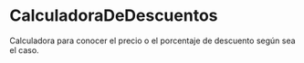 # CalculadoraDeDescuentos
Calculadora para conocer el precio o el porcentaje de descuento según sea el caso.
